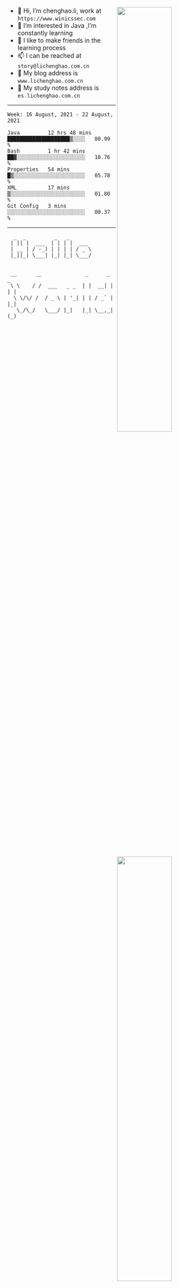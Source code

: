 [<img align="right" width="50%" src="https://github-readme-stats.vercel.app/api?username=lichlaughing&show_icons=true">](https://metrics.lecoq.io/ouuan?template=classic)
- 👋 Hi, I’m chenghao.li, work at `https://www.winicssec.com`
- 👀 I’m interested in Java ,I’m constantly learning
- 💞️ I like to make friends in the learning process
- 📫 I can be reached at `story@lichenghao.com.cn`
- 🔗 My blog address is `www.lichenghao.com.cn`
- 📖 My study notes address is `es.lichenghao.com.cn`

------
<!--START_SECTION:waka-->
```text
Week: 16 August, 2021 - 22 August, 2021

Java         12 hrs 48 mins  ████████████████████▒░░░░   80.99 % 
Bash         1 hr 42 mins    ██▓░░░░░░░░░░░░░░░░░░░░░░   10.76 % 
Properties   54 mins         █▒░░░░░░░░░░░░░░░░░░░░░░░   05.78 % 
XML          17 mins         ▒░░░░░░░░░░░░░░░░░░░░░░░░   01.80 % 
Git Config   3 mins          ░░░░░░░░░░░░░░░░░░░░░░░░░   00.37 % 
```
<!--END_SECTION:waka-->

------

[<img align="right" width="50%" src="https://www.clustrmaps.com/map_v2.png?cl=ffffff&w=300&t=tt&d=o2HGaalky8OiHBxnoPq9wPYTNv7qpo8ua9FG06sBqt4&co=2d78ad&ct=ffffff">](https://github.com/lichlaughing)

```
  _  _         _   _       
 | || |  ___  | | | |  ___ 
 | __ | / -_) | | | | / _ \
 |_||_| \___| |_| |_| \___/
                           
```
```
 __      __              _      _     _ 
 \ \    / /  ___   _ _  | |  __| |   | |
  \ \/\/ /  / _ \ | '_| | | / _` |   |_|
   \_/\_/   \___/ |_|   |_| \__,_|   (_)
                                        
```
